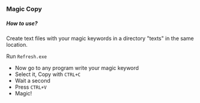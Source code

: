 ### Magic Copy

##### How to use?

Create text files with your magic keywords
in a directory "texts" in the same location.

Run `Refresh.exe`

- Now go to any program write your magic keyword
- Select it, Copy with `CTRL+C`
- Wait a second
- Press `CTRL+V`
- Magic!